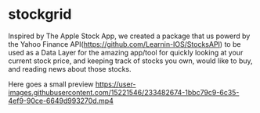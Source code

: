 # stockgrid
Inspired by The Apple Stock App, we created a package that us powerd by the Yahoo Finance API(https://github.com/Learnin-IOS/StocksAPI) to be used as a Data Layer for the amazing app/tool for quickly looking at your current stock price, and keeping track of stocks you own, would like to buy, and reading news about those stocks.

Here goes a small preview
https://user-images.githubusercontent.com/15221546/233482674-1bbc79c9-6c35-4ef9-90ce-6649d993270d.mp4
